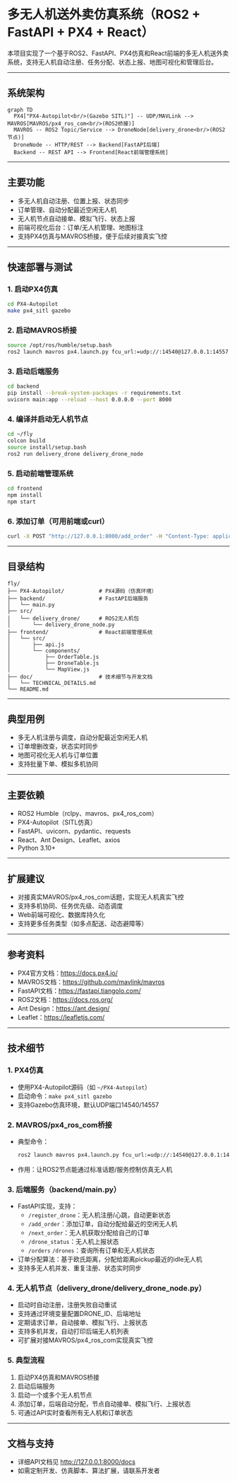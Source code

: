 # 多无人机送外卖仿真系统（ROS2 + FastAPI + PX4 + React）

本项目实现了一个基于ROS2、FastAPI、PX4仿真和React前端的多无人机送外卖系统，支持无人机自动注册、任务分配、状态上报、地图可视化和管理后台。

---

## 系统架构

```mermaid
graph TD
  PX4["PX4-Autopilot<br/>(Gazebo SITL)"] -- UDP/MAVLink --> MAVROS[MAVROS/px4_ros_com<br/>(ROS2桥接)]
  MAVROS -- ROS2 Topic/Service --> DroneNode[delivery_drone<br/>(ROS2节点)]
  DroneNode -- HTTP/REST --> Backend[FastAPI后端]
  Backend -- REST API --> Frontend[React前端管理系统]
```

---

## 主要功能
- 多无人机自动注册、位置上报、状态同步
- 订单管理、自动分配最近空闲无人机
- 无人机节点自动接单、模拟飞行、状态上报
- 前端可视化后台：订单/无人机管理、地图标注
- 支持PX4仿真与MAVROS桥接，便于后续对接真实飞控

---

## 快速部署与测试

### 1. 启动PX4仿真
```bash
cd PX4-Autopilot
make px4_sitl gazebo
```

### 2. 启动MAVROS桥接
```bash
source /opt/ros/humble/setup.bash
ros2 launch mavros px4.launch.py fcu_url:=udp://:14540@127.0.0.1:14557
```

### 3. 启动后端服务
```bash
cd backend
pip install --break-system-packages -r requirements.txt
uvicorn main:app --reload --host 0.0.0.0 --port 8000
```

### 4. 编译并启动无人机节点
```bash
cd ~/fly
colcon build
source install/setup.bash
ros2 run delivery_drone delivery_drone_node
```

### 5. 启动前端管理系统
```bash
cd frontend
npm install
npm start
```

### 6. 添加订单（可用前端或curl）
```bash
curl -X POST "http://127.0.0.1:8000/add_order" -H "Content-Type: application/json" -d '{"pickup":[31.2305,121.4738],"dropoffs":[[31.2315,121.4805]]}'
```

---

## 目录结构
```
fly/
├── PX4-Autopilot/           # PX4源码（仿真环境）
├── backend/                 # FastAPI后端服务
│   └── main.py
├── src/
│   └── delivery_drone/      # ROS2无人机包
│       └── delivery_drone_node.py
├── frontend/                # React前端管理系统
│   └── src/
│       ├── api.js
│       └── components/
│           ├── OrderTable.js
│           ├── DroneTable.js
│           └── MapView.js
├── doc/                     # 技术细节与开发文档
│   └── TECHNICAL_DETAILS.md
└── README.md
```

---

## 典型用例
- 多无人机注册与调度，自动分配最近空闲无人机
- 订单增删改查，状态实时同步
- 地图可视化无人机与订单位置
- 支持批量下单、模拟多机协同

---

## 主要依赖
- ROS2 Humble（rclpy、mavros、px4_ros_com）
- PX4-Autopilot（SITL仿真）
- FastAPI、uvicorn、pydantic、requests
- React、Ant Design、Leaflet、axios
- Python 3.10+

---

## 扩展建议
- 对接真实MAVROS/px4_ros_com话题，实现无人机真实飞控
- 支持多机协同、任务优先级、动态调度
- Web前端可视化、数据库持久化
- 支持更多任务类型（如多点配送、动态避障等）

---

## 参考资料
- PX4官方文档：https://docs.px4.io/
- MAVROS文档：https://github.com/mavlink/mavros
- FastAPI文档：https://fastapi.tiangolo.com/
- ROS2文档：https://docs.ros.org/
- Ant Design：https://ant.design/
- Leaflet：https://leafletjs.com/

---

## 技术细节

### 1. PX4仿真
- 使用PX4-Autopilot源码（如 `~/PX4-Autopilot`）
- 启动命令：`make px4_sitl gazebo`
- 支持Gazebo仿真环境，默认UDP端口14540/14557

### 2. MAVROS/px4_ros_com桥接
- 典型命令：
  ```bash
  ros2 launch mavros px4.launch.py fcu_url:=udp://:14540@127.0.0.1:14557
  ```
- 作用：让ROS2节点能通过标准话题/服务控制仿真无人机

### 3. 后端服务（backend/main.py）
- FastAPI实现，支持：
  - `/register_drone`：无人机注册/心跳，自动更新状态
  - `/add_order`：添加订单，自动分配给最近的空闲无人机
  - `/next_order`：无人机获取分配给自己的订单
  - `/drone_status`：无人机上报状态
  - `/orders` `/drones`：查询所有订单和无人机状态
- 订单分配算法：基于欧氏距离，分配给距离pickup最近的idle无人机
- 支持多无人机并发、重复注册、状态实时同步

### 4. 无人机节点（delivery_drone/delivery_drone_node.py）
- 启动时自动注册，注册失败自动重试
- 支持通过环境变量配置DRONE_ID、后端地址
- 定期请求订单，自动接单、模拟飞行、上报状态
- 支持多机并发，自动打印后端无人机列表
- 可扩展对接MAVROS/px4_ros_com实现真实飞控

### 5. 典型流程
1. 启动PX4仿真和MAVROS桥接
2. 启动后端服务
3. 启动一个或多个无人机节点
4. 添加订单，后端自动分配，节点自动接单、模拟飞行、上报状态
5. 可通过API实时查看所有无人机和订单状态

---

## 文档与支持
- 详细API文档见 http://127.0.0.1:8000/docs
- 如需定制开发、仿真脚本、算法扩展，请联系开发者 